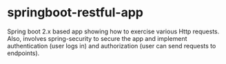 # springboot-restful-app
Spring boot 2.x based app showing how to exercise various Http requests. Also, involves spring-security to secure the app and implement authentication (user logs in) and authorization (user can send requests to endpoints). 
